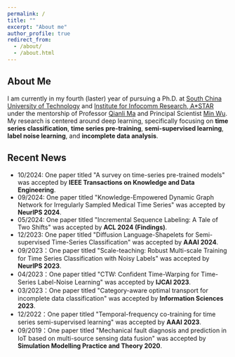 ```yaml
---
permalink: /
title: ""
excerpt: "About me"
author_profile: true
redirect_from: 
  - /about/
  - /about.html
---
```


## About Me
I am currently in my fourth (laster) year of pursuing a Ph.D. at [South China University of Technology](https://www.scut.edu.cn/en/) and [Institute for Infocomm Research, A*STAR](https://www.a-star.edu.sg/i2r) under the mentorship of Professor [Qianli Ma](http://www2.scut.edu.cn/qianlima/) and Principal Scientist [Min Wu](https://sites.google.com/site/wumincf/). My research is centered around deep learning, specifically focusing on **time series classification**, **time series pre-training**, **semi-supervised learning**,  **label noise learning**, and **incomplete data analysis**.

## Recent News
* 10/2024: One paper titled "A survey on time-series pre-trained models" was accepted by __IEEE Transactions on Knowledge and Data Engineering__.
* 09/2024: One paper titled "Knowledge-Empowered Dynamic Graph Network for Irregularly Sampled Medical Time Series" was accepted by __NeurIPS 2024__.
* 05/2024: One paper titled "Incremental Sequence Labeling: A Tale of Two Shifts" was accepted by __ACL 2024 (Findings)__.
* 12/2023: One paper titled "Diffusion Language-Shapelets for Semi-supervised Time-Series Classification" was accepted by __AAAI 2024__.
* 09/2023：One paper titled "Scale-teaching: Robust Multi-scale Training for Time Series Classification with Noisy Labels" was accepted by __NeurIPS 2023__.
* 04/2023：One paper titled "CTW: Confident Time-Warping for Time-Series Label-Noise Learning" was accepted by __IJCAI 2023__.
* 03/2023：One paper titled "Category-aware optimal transport for incomplete data classification" was accepted by __Information Sciences 2023__.
* 12/2022：One paper titled "Temporal-frequency co-training for time series semi-supervised learning" was accepted by __AAAI 2023__.
* 09/2019：One paper titled "Mechanical fault diagnosis and prediction in IoT based on multi-source sensing data fusion" was accepted by __Simulation Modelling Practice and Theory 2020__.

